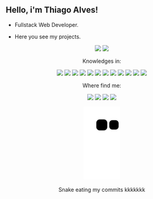 ## Hello, i'm Thiago Alves!

- Fullstack Web Developer. 

- Here you see my projects.

<div> 
  <p style = display: "inline_block" align = "center" >
    <img src="https://github-readme-stats.vercel.app/api?username=premChapagain&show_icons=true&theme=dark" width="400"> 
    <img width = "425px" src="https://github-readme-streak-stats.herokuapp.com/?user=mthiagoalves&theme=dark"> 
  <p/>
</div>


<div style = display: "inline block" align = "center" margin = "0px"> 
   
  
  <p> Knowledges in: <p/>
    <img src="https://img.shields.io/badge/JavaScript-F7DF1E?style=for-the-badge&logo=javascript&logoColor=black" style="cursor:none"/> 
    <img src="https://img.shields.io/badge/Node.js-43853D?style=for-the-badge&logo=node.js&logoColor=white" style="cursor:none"/> 
    <img src="https://img.shields.io/badge/laravel-%23FF2D20.svg?style=for-the-badge&logo=laravel&logoColor=white" style="cursor:none"/>
    <img src="https://img.shields.io/badge/nestjs-%23E0234E.svg?style=for-the-badge&logo=nestjs&logoColor=white" style="cursor:none"/>
    <img src="https://img.shields.io/badge/mysql-%2300f.svg?style=for-the-badge&logo=mysql&logoColor=white" style="cursor:none"/> 
    <img src="https://img.shields.io/badge/HTML5-E34F26?style=for-the-badge&logo=html5&logoColor=white" style="cursor:none" /> 
    <img src="https://img.shields.io/badge/CSS3-1572B6?style=for-the-badge&logo=css3&logoColor=white" style="cursor:none"/> 
    <img src="https://img.shields.io/badge/bootstrap-%23563D7C.svg?style=for-the-badge&logo=bootstrap&logoColor=white" style="cursor:none"/>
    <img src="https://img.shields.io/badge/Express.js-404D59?style=for-the-badge" style="cursor:none"/>
    <img src="https://img.shields.io/badge/github-%23121011.svg?style=for-the-badge&logo=github&logoColor=white" style="cursor:none"/>
    <img src=" https://img.shields.io/badge/PostgreSQL-316192?style=for-the-badge&logo=postgresql&logoColor=white" style="cursor:none"/> 
    <img src="https://img.shields.io/badge/React-20232A?style=for-the-badge&logo=react&logoColor=61DAFB" style="cursor:none"/>
 <div/>          

  <div> 
    <p> Where find me: </p>
    <a href = https://www.linkedin.com/in/thiago-alves-b05ab2b0><img src="https://img.shields.io/badge/LinkedIn-0077B5?style=for-the-badge&logo=linkedin&logoColor=white" target="_blank"/></a>
    <a href = https://web.facebook.com/M.Thiago.Alves><img src="https://img.shields.io/badge/Facebook-1877F2?style=for-the-badge&logo=facebook&logoColor=white"             target="_blank"/></a>
    <a href = https://www.instagram.com/mthiagoalves><img src="https://img.shields.io/badge/Instagram-E4405F?style=for-the-badge&logo=instagram&logoColor=white" target="_blank"/></a>
    <a href = https://twitter.com/iSuiciide><img src="https://img.shields.io/badge/Twitter-1DA1F2?style=for-the-badge&logo=twitter&logoColor=white" target="_blank">        </a>
  </div>
  
  ![Snake animation](https://github.com/rafaballerini/rafaballerini/blob/output/github-contribution-grid-snake.svg)
    <p> Snake eating my commits kkkkkkk </p>

